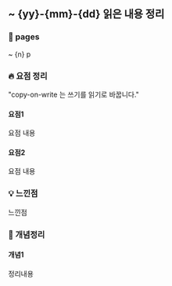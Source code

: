 ## ~ {yy}-{mm}-{dd} 읽은 내용 정리

### 📖 pages 
~ {n} p

### 🔥 요점 정리

"copy-on-write 는 쓰기를 읽기로 바꿉니다."

#### 요점1
요점 내용

#### 요점2
요점 내용


### 💡 느낀점
느낀점

### 👾 개념정리

#### 개념1
정리내용